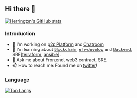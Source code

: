 ## Hi there 👋

[![Herrington's GitHub stats](https://github-readme-stats.vercel.app/api?username=plh97)](https://github.com/anuraghazra/github-readme-stats)

### Introduction
- 🔭 I’m working on [p2p Platform](https://github.com/plh97/admin-platform) and [Chatroom](https://github.com/plh97/chatroom)
- 🌱 I’m learning about [Blockchain](https://roadmap.sh/blockchain), [eth-develop](https://www.udemy.com/course/ethereum-and-solidity-the-complete-developers-guide/) and [Backend](https://roadmap.sh/backend), SRE[[terraform](https://terraform.io/), [ansible](https://www.ansible.com/)].
- 💬 Ask me about Frontend, web3 contract, SRE.
- 📫 How to reach me: Found me on [twitter](https://twitter.com/plh_097)!


### Language

[![Top Langs](https://github-readme-stats.vercel.app/api/top-langs/?username=plh97&layout=compact)](https://github.com/anuraghazra/github-readme-stats)
